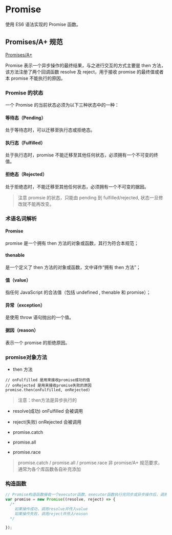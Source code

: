# Promise

使用 ES6 语法实现的 Promise 函数。

## Promises/A+ 规范 

[Promises/A+](https://promisesaplus.com/)

Promise 表示一个异步操作的最终结果，与之进行交互的方式主要是 then 方法，该方法注册了两个回调函数 resolve 及 reject，用于接收 promise 的最终值或者本 promise 不能执行的原因。

### Promise 的状态

一个 Promise 的当前状态必须为以下三种状态中的一种：

#### 等待态（Pending）

处于等待态时，可以迁移至执行态或拒绝态。

#### 执行态（Fulfilled）

处于执行态时，promise 不能迁移至其他任何状态，必须拥有一个不可变的终值。

#### 拒绝态（Rejected）

处于拒绝态时，不能迁移至其他任何状态，必须拥有一个不可变的据因。

> 注意 promsie 的状态，只能由 pending 到 fulfilled/rejected, 状态一旦修改就不能再改变。

### 术语名词解析

#### Promise

promise 是一个拥有 then 方法的对象或函数，其行为符合本规范；

#### thenable

是一个定义了 then 方法的对象或函数，文中译作“拥有 then 方法”；

#### 值（value）

指任何 JavaScript 的合法值（包括 undefined , thenable 和 promise）；

#### 异常（exception）

是使用 throw 语句抛出的一个值。

#### 据因（reason）

表示一个 promise 的拒绝原因。

### promise对象方法

+ then 方法

```
// onFulfilled 是用来接收promise成功的值
// onRejected 是用来接收promise失败的原因
promise.then(onFulfilled, onRejected)
```
> 注意：then方法是异步执行的

+ resolve(成功) onFulfilled 会被调用

+ reject(失败) onRejected 会被调用

+ promise.catch

+ promise.all

+ promise.race 

> promise.catch / promise.all / promise.race 非 promise/A+ 规范要求，通常为各个库函数各自补充添加


### 构造函数

```JavaScript
// Promise构造函数接收一个executor函数，executor函数执行完同步或异步操作后，调用它的两个参数resolve和reject
var promise = new Promise((resolve, reject) => {
  /*
    如果操作成功，调用resolve并传入value
    如果操作失败，调用reject并传入reason
  */

});
```
